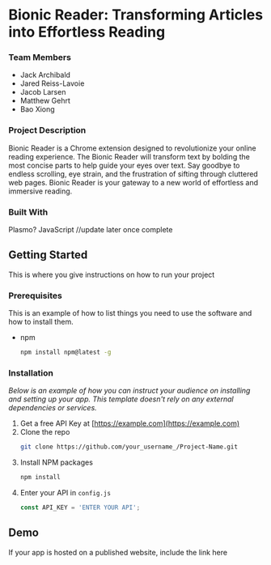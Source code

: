 # Bionic Reader: Transforming Articles into Effortless Reading 

### Team Members
- Jack Archibald
- Jared Reiss-Lavoie
- Jacob Larsen
- Matthew Gehrt
- Bao Xiong

### Project Description
Bionic Reader is a Chrome extension designed to revolutionize your online reading experience. The Bionic Reader will transform text by bolding the most concise parts to help guide your eyes over text. Say goodbye to endless scrolling, eye strain, and the frustration of sifting through cluttered web pages. Bionic Reader is your gateway to a new world of effortless and immersive reading.

### Built With
Plasmo? JavaScript //update later once complete

## Getting Started
This is where you give instructions on how to run your project

### Prerequisites

This is an example of how to list things you need to use the software and how to install them.
* npm
  ```sh
  npm install npm@latest -g
  ```

### Installation

_Below is an example of how you can instruct your audience on installing and setting up your app. This template doesn't rely on any external dependencies or services._

1. Get a free API Key at [https://example.com](https://example.com)
2. Clone the repo
   ```sh
   git clone https://github.com/your_username_/Project-Name.git
   ```
3. Install NPM packages
   ```sh
   npm install
   ```
4. Enter your API in `config.js`
   ```js
   const API_KEY = 'ENTER YOUR API';
   ```
## Demo
If your app is hosted on a published website, include the link here
